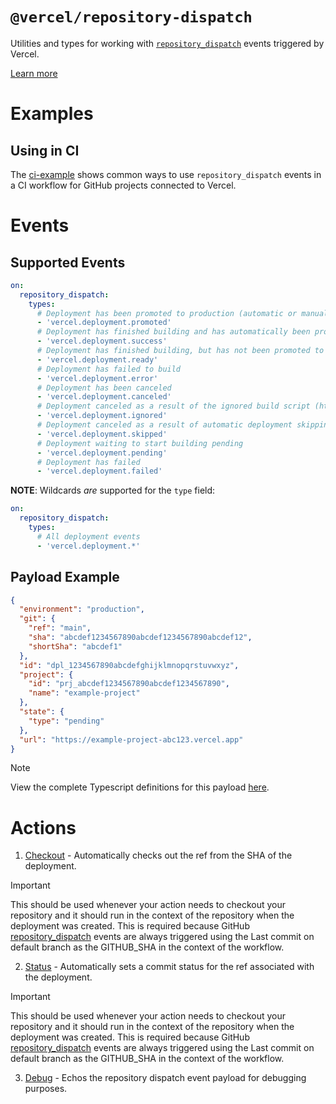 # `@vercel/repository-dispatch`

Utilities and types for working with [`repository_dispatch`](https://docs.github.com/en/actions/writing-workflows/choosing-when-your-workflow-runs/events-that-trigger-workflows#repository_dispatch) events triggered by Vercel.

[Learn more](https://vercel.com/docs/git/vercel-for-github#repository-dispatch)

# Examples

## Using in CI

The [ci-example](./examples/ci-example) shows common ways to use `repository_dispatch` events in a CI workflow for GitHub projects connected to Vercel.

# Events

## Supported Events

```yaml
on:
  repository_dispatch:
    types:
      # Deployment has been promoted to production (automatic or manual)
      - 'vercel.deployment.promoted'
      # Deployment has finished building and has automatically been promoted to production
      - 'vercel.deployment.success'
      # Deployment has finished building, but has not been promoted to production
      - 'vercel.deployment.ready'
      # Deployment has failed to build
      - 'vercel.deployment.error'
      # Deployment has been canceled
      - 'vercel.deployment.canceled'
      # Deployment canceled as a result of the ignored build script (https://vercel.com/docs/project-configuration/git-settings#ignored-build-step)
      - 'vercel.deployment.ignored'
      # Deployment canceled as a result of automatic deployment skipping (https://vercel.com/docs/monorepos#skipping-unaffected-projects)
      - 'vercel.deployment.skipped'
      # Deployment waiting to start building pending
      - 'vercel.deployment.pending'
      # Deployment has failed
      - 'vercel.deployment.failed'
```

**NOTE**: Wildcards _are_ supported for the `type` field:

```yaml
on:
  repository_dispatch:
    types:
      # All deployment events
      - 'vercel.deployment.*'
```

## Payload Example

```json
{
  "environment": "production",
  "git": {
    "ref": "main",
    "sha": "abcdef1234567890abcdef1234567890abcdef12",
    "shortSha": "abcdef1"
  },
  "id": "dpl_1234567890abcdefghijklmnopqrstuvwxyz",
  "project": {
    "id": "prj_abcdef1234567890abcdef1234567890",
    "name": "example-project"
  },
  "state": {
    "type": "pending"
  },
  "url": "https://example-project-abc123.vercel.app"
}
```

> [!NOTE]  
> View the complete Typescript definitions for this payload [here](./packages/repository-dispatch/src/data/deployment.ts).

# Actions

1. [Checkout](./actions/checkout/action.yaml) - Automatically checks out the ref from the SHA of the deployment.

> [!IMPORTANT]  
> This should be used whenever your action needs to checkout your repository and it should run in the context of the repository when the deployment was created. This is required because GitHub [repository_dispatch](https://docs.github.com/en/actions/reference/events-that-trigger-workflows#repository_dispatch) events are always triggered using the Last commit on default branch as the GITHUB_SHA in the context of the workflow.

2. [Status](./actions/status/action.yaml) - Automatically sets a commit status for the ref associated with the deployment.

> [!IMPORTANT]  
> This should be used whenever your action needs to checkout your repository and it should run in the context of the repository when the deployment was created. This is required because GitHub [repository_dispatch](https://docs.github.com/en/actions/reference/events-that-trigger-workflows#repository_dispatch) events are always triggered using the Last commit on default branch as the GITHUB_SHA in the context of the workflow.

3. [Debug](./actions/debug/action.yaml) - Echos the repository dispatch event payload for debugging purposes.

